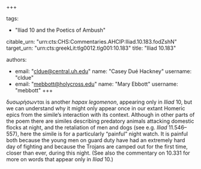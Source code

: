 +++

tags:
- "Iliad 10 and the Poetics of Ambush"

citable_urn: "urn:cts:CHS:Commentaries.AHCIP:Iliad.10.183.fodZshN"
target_urn: "urn:cts:greekLit:tlg0012.tlg001:10.183"
title: "Iliad 10.183"

authors:
- email: "cldue@central.uh.edu"
  name: "Casey Dué Hackney"
  username: "cldue"
- email: "mebbott@holycross.edu"
  name: "Mary Ebbott"
  username: "mebbott"
+++

<p>δυσωρήσωνται is another <em>hapax legomenon</em>, appearing only in <em>Iliad</em> 10, but we can understand why it might only appear once in our extant Homeric epics from the simile’s interaction with its context. Although in other parts of the poem there are similes describing predatory animals attacking domestic flocks at night, and the retaliation of men and dogs (see e.g. <em>Iliad</em> 11.546–557), here the simile is for a particularly “painful” night watch. It is painful both because the young men on guard duty have had an extremely hard day of fighting and because the Trojans are camped out for the first time, closer than ever, during this night. (See also the commentary on 10.331 for more on words that appear only in <em>Iliad</em> 10.)</p>